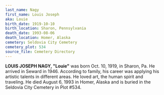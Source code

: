 ```yaml
---
last_name: Nagy
first_name: Louis Joseph
aka: Louie
birth_date: 1919-10-10
birth_location: Sharon, Pennsylvania
death_date: 1993-08-06
death_location: Homer, Alaska
cemetery: Seldovia City Cemetery
cemetery_plot: 534
source_file: Cemetery Directory
---
```

**LOUIS JOSEPH NAGY, "Louie"** was born Oct. 10, 1919, in Sharon, Pa. He arrived in Seward in 1946. According to family, his career was applying his artistic talents in different areas. He loved art, the human spirit and traveling. He died August 6, 1993 in Homer, Alaska and is buried in the Seldovia City Cemetery in Plot #534.



